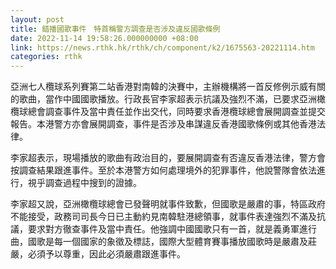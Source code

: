 ```yaml
---
layout: post
title: 錯播國歌事件　特首稱警方調查是否涉及違反國歌條例
date: 2022-11-14 19:58:26.000000000 +08:00
link: https://news.rthk.hk/rthk/ch/component/k2/1675563-20221114.htm
categories: rthk
---
```


亞洲七人欖球系列賽第二站香港對南韓的決賽中，主辦機構將一首反修例示威有關的歌曲，當作中國國歌播放。行政長官李家超表示抗議及強烈不滿，已要求亞洲橄欖球總會調查事件及當中責任並作出交代，同時要求香港欖球總會展開調查並提交報告。本港警方亦會展開調查，事件是否涉及串謀違反香港國歌條例或其他香港法律。

李家超表示，現場播放的歌曲有政治目的，要展開調查有否違反香港法律，警方會按調查結果跟進事件。至於本港警方如何處理境外的犯罪事件，他說警隊會依法進行，視乎調查過程中搜到的證據。

李家超又說，亞洲橄欖球總會已發聲明就事件致歉，但國歌是嚴肅的事，特區政府不能接受，政務司司長今日已主動約見南韓駐港總領事，就事件表達強烈不滿及抗議，要求對方徹查事件及當中責任。他強調中國國歌只有一首，就是義勇軍進行曲，國歌是每一個國家的象徵及標誌，國際大型體育賽事播放國歌時是嚴肅及莊嚴，必須予以尊重，因此必須嚴肅跟進事件。
